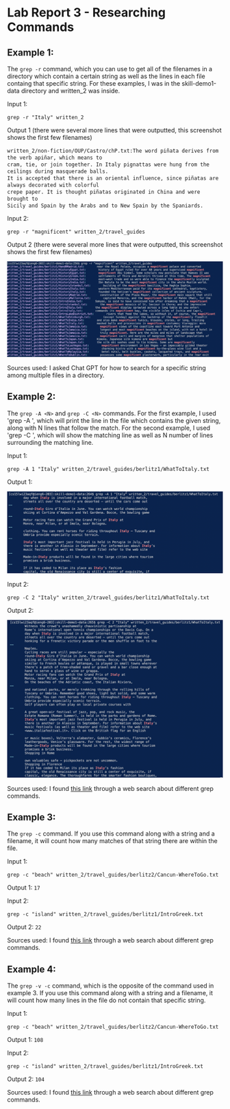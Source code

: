 # Lab Report 3 - Researching Commands

## Example 1:

The `grep -r` command, which you can use to get all of the filenames in a directory which contain a certain string as well as the lines in each file containg that specific string. For these examples, I was in the skill-demo1-data directory and written_2 was inside. 

Input 1:
```
grep -r "Italy" written_2
```
Output 1 (there were several more lines that were outputted, this screenshot shows the first few filenames)

```
written_2/non-fiction/OUP/Castro/chP.txt:The word piñata derives from the verb apiñar, which means to 
cram, tie, or join together. In Italy pignattas were hung from the ceilings during masquerade balls. 
It is accepted that there is an oriental influence, since piñatas are always decorated with colorful 
crepe paper. It is thought piñatas originated in China and were brought to 
Sicily and Spain by the Arabs and to New Spain by the Spaniards.
```

Input 2:
```
grep -r "magnificent" written_2/travel_guides
```
Output 2 (there were several more lines that were outputted, this screenshot shows the first few filenames)

![Image](https://raw.githubusercontent.com/sahananar/cse15l-lab-reports/main/Screen%20Shot%202023-02-13%20at%208.08.39%20PM.png)

Sources used: I asked Chat GPT for how to search for a specific string among multiple files in a directory. 

## Example 2:

The `grep -A <N>` and `grep -C <N>` commands. For the first example, I used 'grep -A <N>', which will print the line in the file which contains the given string, along with N lines that follow the match. For the second example, I used 'grep -C <N>', which will show the matching line as well as N number of lines surrounding the matching line. 

Input 1:
```
grep -A 1 "Italy" written_2/travel_guides/berlitz1/WhatToItaly.txt
```
Output 1:

![Image](https://raw.githubusercontent.com/sahananar/cse15l-lab-reports/main/Screen%20Shot%202023-02-13%20at%208.36.38%20PM.png)

Input 2:
```
grep -C 2 "Italy" written_2/travel_guides/berlitz1/WhatToItaly.txt
```
Output 2: 

![Image](https://raw.githubusercontent.com/sahananar/cse15l-lab-reports/main/Screen%20Shot%202023-02-13%20at%208.36.57%20PM.png)

Sources used: I found [this link](https://www.thegeekstuff.com/2009/03/15-practical-unix-grep-command-examples/) through a web search about different grep commands. 
  
## Example 3:
  
The `grep -c` command. If you use this command along with a string and a filename, it will count how many matches of that string there are within the file. 

Input 1:
```
grep -c "beach" written_2/travel_guides/berlitz2/Cancun-WhereToGo.txt
```
Output 1:
`17`

Input 2:
```
grep -c "island" written_2/travel_guides/berlitz1/IntroGreek.txt
```
Output 2: 
`22`

Sources used: I found [this link](https://www.thegeekstuff.com/2009/03/15-practical-unix-grep-command-examples/) through a web search about different grep commands. 
  
## Example 4:
  
The `grep -v -c` command, which is the opposite of the command used in example 3. If you use this command along with a string and a filename, it will count how many lines in the file do not contain that specific string. 

Input 1:
```
grep -c "beach" written_2/travel_guides/berlitz2/Cancun-WhereToGo.txt
```
Output 1:
`108`

Input 2:
```
grep -c "island" written_2/travel_guides/berlitz1/IntroGreek.txt
```
Output 2: 
`104`

Sources used: I found [this link](https://www.thegeekstuff.com/2009/03/15-practical-unix-grep-command-examples/) through a web search about different grep commands. 
